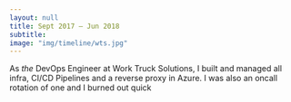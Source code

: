 ```yaml
---
layout: null
title: Sept 2017 – Jun 2018
subtitle:
image: "img/timeline/wts.jpg"
---
```

As _the_ DevOps Engineer at Work Truck Solutions, I built and managed all infra, CI/CD Pipelines and a reverse proxy in Azure. I was also an oncall rotation of one and I burned out quick